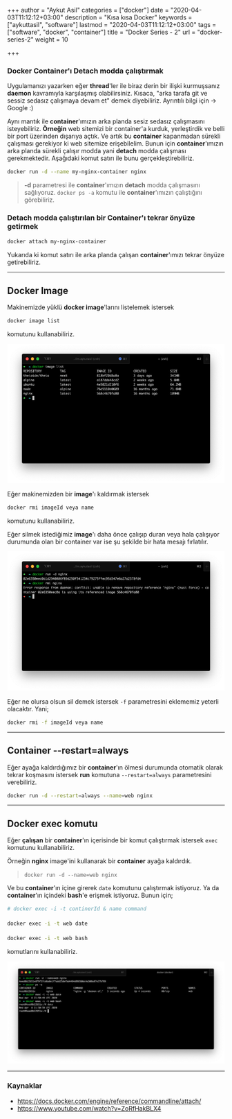 +++
author = "Aykut Asil"
categories = ["docker"]
date = "2020-04-03T11:12:12+03:00"
description = "Kısa kısa Docker"
keywords = ["aykuttasil", "software"]
lastmod = "2020-04-03T11:12:12+03:00"
tags = ["software", "docker", "container"]
title = "Docker Series - 2"
url = "docker-series-2"
weight = 10

+++

### Docker Container'ı Detach modda çalıştırmak

Uygulamanızı yazarken eğer **thread**'ler ile biraz derin bir ilişki kurmuşsanız **daemon** kavramıyla karşılaşmış olabilirsiniz. Kısaca, "arka tarafa git ve sessiz sedasız çalışmaya devam et" demek diyebiliriz. Ayrıntılı bilgi için -> Google :)

Aynı mantık ile **container**'ımızın arka planda sesiz sedasız çalışmasını isteyebiliriz. **Örneğin** web sitemizi bir container'a kurduk, yerleştirdik ve belli bir port üzerinden dışarıya açtık. Ve artık bu **container** kapanmadan sürekli çalışması gerekiyor ki web sitemize erişebilelim. Bunun için **container**'ımızın arka planda sürekli çalışır modda yani **detach** modda çalışması gerekmektedir. Aşağıdaki komut satırı ile bunu gerçekleştirebiliriz.

```bash
docker run -d --name my-nginx-container nginx
```

> **-d** parametresi ile **container**'ımızın **detach** modda çalışmasını sağlıyoruz.
> `docker ps -a` komutu ile **container**'ımızın çalıştığını görebiliriz.

### Detach modda çalıştırılan bir Container'ı tekrar önyüze getirmek

```bash
docker attach my-nginx-container
```

Yukarıda ki komut satırı ile arka planda çalışan **container**'ımızı tekrar önyüze getirebiliriz.

---

## Docker Image

Makinemizde yüklü **docker image**'larını listelemek istersek

```bash
docker image list
```

komutunu kullanabiliriz.

<img src="/img/docker_image_list.png" />

Eğer makinemizden bir **image**'ı kaldırmak istersek

```bash
docker rmi imageId veya name
```

komutunu kullanabiliriz.

Eğer silmek istediğimiz **image**'ı daha önce çalışıp duran veya hala çalışıyor durumunda olan bir container var ise şu şekilde bir hata mesajı fırlatılır.

<img src="/img/docker_image_rmi_error.png" />

Eğer ne olursa olsun sil demek istersek `-f` parametresini eklememiz yeterli olacaktır. Yani;

```bash
docker rmi -f imageId veya name
```

---

## Container --restart=always

Eğer ayağa kaldırdığımız bir **container**'ın ölmesi durumunda otomatik olarak tekrar koşmasını istersek **run** komutuna `--restart=always` parametresini verebiliriz.

```bash
docker run -d --restart=always --name=web nginx
```

---

## Docker exec komutu

Eğer **çalışan** bir **container**'ın içerisinde bir komut çalıştırmak istersek `exec` komutunu kullanabiliriz.

Örneğin **nginx** image'ini kullanarak bir **container** ayağa kaldırdık.

> `docker run -d --name=web nginx`

Ve bu **container**'ın içine girerek `date` komutunu çalıştırmak istiyoruz. Ya da **container**'ın içindeki **bash**'e erişmek istiyoruz. Bunun için;

```bash
# docker exec -i -t continerId & name command

docker exec -i -t web date

docker exec -i -t web bash
```

komutlarını kullanabiliriz.

<img src="/img/docker_exec.png" />

---

### Kaynaklar

- <https://docs.docker.com/engine/reference/commandline/attach/>
- <https://www.youtube.com/watch?v=ZoRfHakBLX4>
